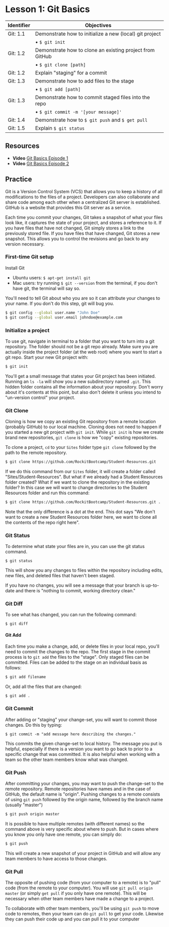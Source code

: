 # Lesson 1: Git Basics
Identifier   | Objectives
-------------|------------
Git: 1.1     | Demonstrate how to initialize a new (local) git project
             | &bull; `$ git init`
Git: 1.2     | Demonstrate how to clone an existing project from GitHub
             | &bull; `$ git clone [path]`
Git: 1.2     | Explain "staging" for a commit
Git: 1.3     | Demonstrate how to add files to the stage
             | &bull; `$ git add [path]`
Git: 1.3     | Demonstrate how to commit staged files into the repo
             | &bull; `$ git commit -m '[your message]'`
Git: 1.4     | Demonstrate how to `$ git push` and `$ get pull`
Git: 1.5     | Explain `$ git status`

## Resources
- __Video__ [Git Basics Episode 1](http://git-scm.com/video/what-is-version-control)
- __Video__ [Git Basics Episode 2](http://git-scm.com/video/what-is-git)

## Practice

Git is a Version Control System (VCS) that allows you to keep a history of all modifications to the files of a project. Developers can also collaborate and share code among each other when a centralized Git server is established. GitHub is a website that provides this Git server as a service.

Each time you commit your changes, Git takes a snapshot of what your files look like, it captures the state of your project, and stores a reference to it. If you have files that have not changed, Git simply stores a link to the previously stored file. If you have files that have changed, Git stores a new snapshot. This allows you to control the revisions and go back to any version necessary.

### First-time Git setup

Install Git
- Ubuntu users: `$ apt-get install git`
- Mac users: try running `$ git --version` from the terminal, if you don't have git, the terminal will say so.

You'll need to tell Git about who you are so it can attribute your changes to your name. If you don't do this step, git will bug you.

```sh
$ git config --global user.name "John Doe"
$ git config --global user.email johndoe@example.com
```

### Initialize a project

To use git, navigate in terminal to a folder that you want to turn into a git repository. The folder should not be a git repo already. Make sure you are actually inside the project folder (at the web root) where you want to start a git repo. Start your new Git project with:

```sh
$ git init
```

You'll get a small message that states your Git project has been initiated. Running an `ls -la` will show you a new subdirectory named `.git`. This hidden folder contains all the information about your repository. Don't worry about it's contents at this point, but also don't delete it unless you intend to "un-version control" your project.

### Git Clone

Cloning is how we copy an existing Git repository from a remote location (probably GitHub) to our local machine. Cloning does not need to happen if you started a new git project with `git init`. While `git init` is how we create brand new repositories, `git clone` is how we "copy" existing repositories.

To clone a project, `cd` to your `Sites` folder type `git clone` followed by the path to the remote repository.

```sh
$ git clone https://github.com/RockitBootcamp/Student-Resources.git
```

If we do this command from our `Sites` folder, it will create a folder called "Sites/Student-Resources". But what if we already had a Student Resources folder created? What if we want to clone the repository in the existing folder? In this case we will want to change directories to the Student Resources folder and run this command:

```sh
$ git clone https://github.com/RockitBootcamp/Student-Resources.git .
```

Note that the only difference is a dot at the end. This dot says "We don't want to create a new Student Resources folder here, we want to clone all the contents of the repo right here".

### Git Status

To determine what state your files are in, you can use the git status command. 

```
$ git status
```

This will show you any changes to files within the repository including edits, new files, and deleted files that haven't been staged. 

If you have no changes, you will see a message that your branch is up-to-date and there is "nothing to commit, working directory clean."

### Git Diff

To see what has changed, you can run the following command:
```
$ git diff
```

#### Git Add

Each time you make a change, add, or delete files in your local repo, you'll need to commit the changes to the repo. The first stage in the commit process is to `git add` the files to the "stage". Only staged files can be committed. Files can be added to the stage on an individual basis as follows:

```sh
$ git add filename
```

Or, add all the files that are changed:

```sh
$ git add .
```

### Git Commit

After adding or "staging" your change-set, you will want to commit those changes. Do this by typing: 

```
$ git commit -m "add message here describing the changes."
```

This commits the given change-set to local history. The message you put is helpful, especially if there is a version you want to go back to prior to a specific change that was committed. It is also helpful when working with a team so the other team members know what was changed. 

### Git Push

After committing your changes, you may want to push the change-set to the remote repository. Remote repositories have names and in the case of GitHub, the default name is "origin". Pushing changes to a remote consists of using `git push` followed by the origin name, followed by the branch name (usually "master") 

```sh
$ git push origin master
```

It is possible to have multiple remotes (with different names) so the command above is very specific about where to push. But in cases where you know you only have one remote, you can simply do:

```sh
$ git push
```

This will create a new snapshot of your project in GitHub and will allow any team members to have access to those changes. 

### Git Pull

The opposite of pushing code (from your computer to a remote) is to "pull" code (from the remote to your computer). You will use `git pull origin master` (or simply `get pull` if you only have one remote). This will be necessary when other team members have made a change to a project. 

To collaborate with other team members, you'll be using `git push` to move code to remotes, then your team can do `git pull` to get your code. Likewise they can push their code up and you can pull it to your computer
